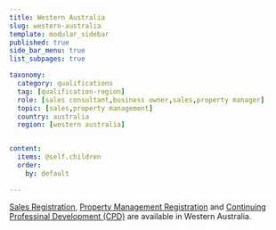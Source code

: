 ```yaml
---
title: Western Australia
slug: western-australia
template: modular_sidebar
published: true
side_bar_menu: true
list_subpages: true

taxonomy:
  category: qualifications
  tag: [qualification-region]
  role: [sales consultant,business owner,sales,property manager]
  topic: [sales,property management]
  country: australia
  region: [western australia]


content:
  items: @self.children
  order:
    by: default

---
```


[Sales Registration](/get-qualified/australia/western-australia/sales-registration), [Property Management Registration]((/get-qualified/australia/western-australia/property-management-registration)) and [Continuing Professinal Development (CPD)](/get-qualified/australia/western-australia/cpd) are available in Western Australia.